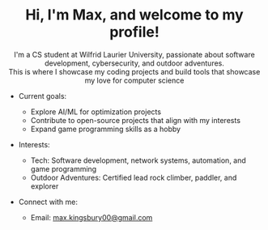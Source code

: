 <h1 align="center"> Hi, I'm Max, and welcome to my profile! </h1>
<div align="center">
I'm a CS student at Wilfrid Laurier University, passionate about software development, cybersecurity, and outdoor adventures. <br>
This is where I showcase my coding projects and build tools that showcase my love for computer science
</div>




- Current goals:
    - Explore AI/ML for optimization projects
    - Contribute to open-source projects that align with my interests
    - Expand game programming skills as a hobby

- Interests:
    - Tech: Software development, network systems, automation, and game programming
    - Outdoor Adventures: Certified lead rock climber, paddler, and explorer

- Connect with me:
    - Email: max.kingsbury00@gmail.com

    


    
